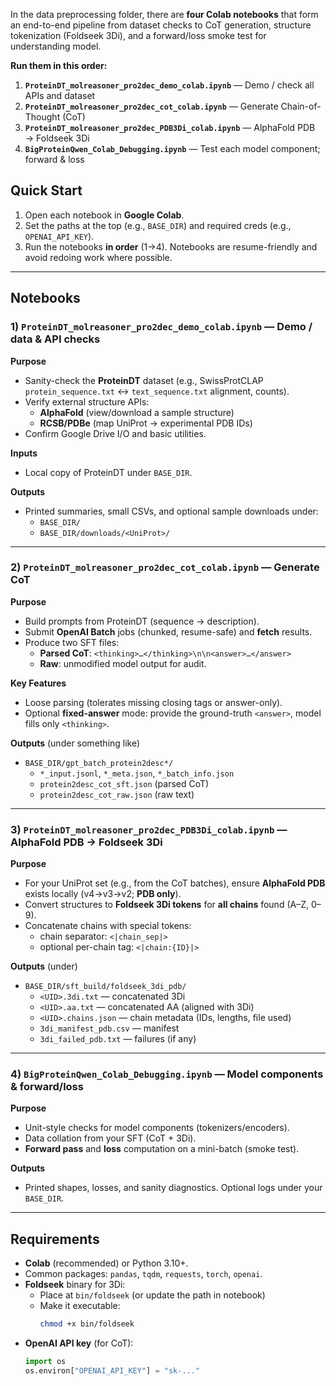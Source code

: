 

In the data preprocessing folder, there are **four Colab notebooks** that form an end-to-end pipeline from dataset checks to CoT generation, structure tokenization (Foldseek 3Di), and a forward/loss smoke test for understanding model.

**Run them in this order:**
1. **`ProteinDT_molreasoner_pro2dec_demo_colab.ipynb`** — Demo / check all APIs and dataset
2. **`ProteinDT_molreasoner_pro2dec_cot_colab.ipynb`** — Generate Chain-of-Thought (CoT)
3. **`ProteinDT_molreasoner_pro2dec_PDB3Di_colab.ipynb`** — AlphaFold PDB → Foldseek 3Di
4. **`BigProteinQwen_Colab_Debugging.ipynb`** — Test each model component; forward & loss

## Quick Start

1. Open each notebook in **Google Colab**.
2. Set the paths at the top (e.g., `BASE_DIR`) and required creds (e.g., `OPENAI_API_KEY`).
3. Run the notebooks **in order** (1→4). Notebooks are resume-friendly and avoid redoing work where possible.

---

## Notebooks

### 1) `ProteinDT_molreasoner_pro2dec_demo_colab.ipynb` — Demo / data & API checks
**Purpose**
- Sanity-check the **ProteinDT** dataset (e.g., SwissProtCLAP `protein_sequence.txt` ↔ `text_sequence.txt` alignment, counts).
- Verify external structure APIs:
  - **AlphaFold** (view/download a sample structure)
  - **RCSB/PDBe** (map UniProt → experimental PDB IDs)
- Confirm Google Drive I/O and basic utilities.

**Inputs**
- Local copy of ProteinDT under `BASE_DIR`.

**Outputs**
- Printed summaries, small CSVs, and optional sample downloads under:
  - `BASE_DIR/`
  - `BASE_DIR/downloads/<UniProt>/`

---

### 2) `ProteinDT_molreasoner_pro2dec_cot_colab.ipynb` — Generate CoT
**Purpose**
- Build prompts from ProteinDT (sequence → description).
- Submit **OpenAI Batch** jobs (chunked, resume-safe) and **fetch** results.
- Produce two SFT files:
  - **Parsed CoT**: `<thinking>…</thinking>\n\n<answer>…</answer>`
  - **Raw**: unmodified model output for audit.

**Key Features**
- Loose parsing (tolerates missing closing tags or answer-only).
- Optional **fixed-answer** mode: provide the ground-truth `<answer>`, model fills only `<thinking>`.

**Outputs** (under something like)
- `BASE_DIR/gpt_batch_protein2desc*/`
  - `*_input.jsonl`, `*_meta.json`, `*_batch_info.json`
  - `protein2desc_cot_sft.json` (parsed CoT)
  - `protein2desc_cot_raw.json` (raw text)

---

### 3) `ProteinDT_molreasoner_pro2dec_PDB3Di_colab.ipynb` — AlphaFold PDB → Foldseek 3Di
**Purpose**
- For your UniProt set (e.g., from the CoT batches), ensure **AlphaFold PDB** exists locally (v4→v3→v2; **PDB only**).
- Convert structures to **Foldseek 3Di tokens** for **all chains** found (A–Z, 0–9).
- Concatenate chains with special tokens:
  - chain separator: `<|chain_sep|>`
  - optional per-chain tag: `<|chain:{ID}|>`

**Outputs** (under)
- `BASE_DIR/sft_build/foldseek_3di_pdb/`
  - `<UID>.3di.txt` — concatenated 3Di
  - `<UID>.aa.txt` — concatenated AA (aligned with 3Di)
  - `<UID>.chains.json` — chain metadata (IDs, lengths, file used)
  - `3di_manifest_pdb.csv` — manifest
  - `3di_failed_pdb.txt` — failures (if any)

---

### 4) `BigProteinQwen_Colab_Debugging.ipynb` — Model components & forward/loss
**Purpose**
- Unit-style checks for model components (tokenizers/encoders).
- Data collation from your SFT (CoT + 3Di).
- **Forward pass** and **loss** computation on a mini-batch (smoke test).

**Outputs**
- Printed shapes, losses, and sanity diagnostics. Optional logs under your `BASE_DIR`.

---

## Requirements

- **Colab** (recommended) or Python 3.10+.
- Common packages: `pandas`, `tqdm`, `requests`, `torch`, `openai`.
- **Foldseek** binary for 3Di:
  - Place at `bin/foldseek` (or update the path in notebook)
  - Make it executable:
    ```bash
    chmod +x bin/foldseek
    ```
- **OpenAI API key** (for CoT):
  ```python
  import os
  os.environ["OPENAI_API_KEY"] = "sk-..."
